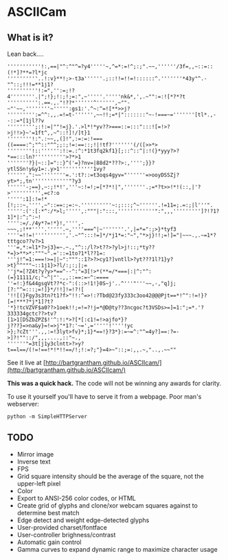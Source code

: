 # ASCIICam

## What is it?

Lean back....

```
'''''''''''!:,==|"^:^"^=?y4'''''~,^=*:=!^;:;".~~,''''''/3f=,,~::=::(!*]?**=?l*jc
''''''''''..!:v}**!;>-t3a''''''.;::!!=!!=!::::::^.'''''''*43y"^.-"^::;!!!=**1j1?
''''''''''!:=",'':=;!?4''''''''.|";!};!:;!;=:",~'''''.'''''nk&*,',.~"":=:![*?*?t
'''''''''':.==.,."!??*''''''^'''''',~""-~"'~~,''''''''~''''':gs1:'.^~:^=![**>>j?
''''''''':=^^:,,.=!=t-'''''',~~!!;=*|":::::::"~-!===~='''''''[tl*.,--::=*[1jl??v
''''''''';:!:=|""!=j}.'.>l*!*yv??>===::=:::":::![=!>?>j!!>}~'=1ft^,,~^::!]!/]t}1
''''''''!:".:~~,,(]!",:=:=:!===((====:^;"^::"^^;;:;!=:==::;!|!tf?'''''''(/([>>*>
''''''''!::'''''':!:=.:^:*1t3fq2kf1}[;::^::^|:!(}*yyy?>?*==:::ln?''''''''''>?*>1
'''''''?}|~::]="::}^('=}?nv=|88d2*???>:,'''';}}?ytlSSn!y&y1=:.y>1'''''''''''1vy?
'''''',":~~''''''''=.':t?::=t3oqs4gyv="''''''=>ooyDSSZj?yt>*;,tn''''''''''''"?y3
''''''-;==},~:;!*!','''~:!=!;=[*?*!|",'''''''.;=*?t>>!*!(::,|'?>'''''''''',=c?:o
''''':1]:!=!*[!;::~,'''',~"::==:;=:~.''''''''''~:;:::;^~''''''.!=11=;.=:;|l'''".
''''':(':[:*^:/*>l;''''',:"""|:":::,''''''''''''":",,,''''''''']?!?1?1]*|:^;^:~!
'''':=/./4y*?=!*}!,'''',-~~~,;!**''''.'''''.~,''''===^|~'''''''.',|=*=":;>}*tyf3
''''=!!=!'''''''''','.~"^:::!=]*/*j1*=:"~","*>j}!!;=!]="|~~~.,.~=1*?tttgco??v?>1
'''=,*:=l1*?>j3}=~.~.,"^::/l?>t??>?yl>j!::;*ty??*=}>**>*:"""~".='::=1to?1*l??1=:
'''j!^=1:===!>=||~":"""::1?>?>cy1?]vntll>?yt???1l?1}y?>t}^^"""~::1j1}>?l/:;:;|;=
''j*=[?Z4t?y?y>*==^--^:"=3[!>*(**=/*===|:|^:"^:(=}11111/c;"~^|"'.,,::==:=~^:====
''=!:}f&44gsgVt??*c-":(::>!1!}0S~j'..^'''"'''~~,-,"q]j;[?:"^=:::;=!]}*/!!]!=!?![
'!![(}Fgy3s3tn?t1?f>"!!:^=>!:?Tbd@23fy333c3oo42@@@Pjt==*!^":!=!}?[=!***?*j*1]?t?
'*}!tcVZVF$a0??>1oek!!;=!=?!j=*@D@ty??3ncgoc?t3VSDs>=]=1:";=*.'?333334gctc??>tv?
[1>1[DSZbZPZ$!'^:!:*>?[*[:c1!=!>ajfo*}?j???}=>na&y}=!=>j"*1?:'~=',='''''!''''!yc
>};?cZt'''.,,:=!3lyt>fv}*;1}*==!}?3*}:=~=^:"^=4y?]==:?=->]?!""::/",,,....,::"~.,
''''''"=3t[j1y3clntt>?>y?t==l==/(!=!==!*!*!!==/!;!:=?;"}=4>~"::;=:,,.~,"..,.~~""
```

See it live at [http://bartgrantham.github.io/ASCIIcam/](http://bartgrantham.github.io/ASCIIcam/)

**This was a quick hack.**  The code will not be winning any awards for clarity.

To use it yourself you'll have to serve it from a webpage.  Poor man's webserver:
```
python -m SimpleHTTPServer
```

## TODO

* Mirror image
* Inverse text
* FPS
* Grid square intensity should be the average of the square, not the upper-left pixel
* Color
* Export to ANSI-256 color codes, or HTML
* Create grid of glyphs and clone/xor webcam squares against to determine best match
* Edge detect and weight edge-detected glyphs
* User-provided charset/fontface
* User-controller brighness/contrast
* Automatic gain control
* Gamma curves to expand dynamic range to maximize character usage

